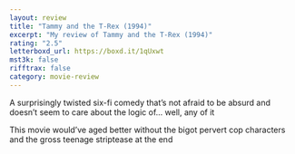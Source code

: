 ```yaml
---
layout: review
title: "Tammy and the T-Rex (1994)"
excerpt: "My review of Tammy and the T-Rex (1994)"
rating: "2.5"
letterboxd_url: https://boxd.it/1qUxwt
mst3k: false
rifftrax: false
category: movie-review
---
```


A surprisingly twisted six-fi comedy that’s not afraid to be absurd and doesn’t seem to care about the logic of... well, any of it

This movie would’ve aged better without the bigot pervert cop characters and the gross teenage striptease at the end

